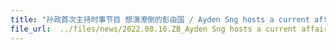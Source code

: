 ```yaml
---
title: "孙政首次主持时事节目 想演潦倒的彭由国 / Ayden Sng hosts a current affairs how for the first time and wants to play the down-and-out Phey Yew Kok"
file_url:  ../files/news/2022.08.16.ZB_Ayden Sng hosts a current affairs show for the first time and wants to play the down-and-out Phey Yew Kok.pdf
---
```

